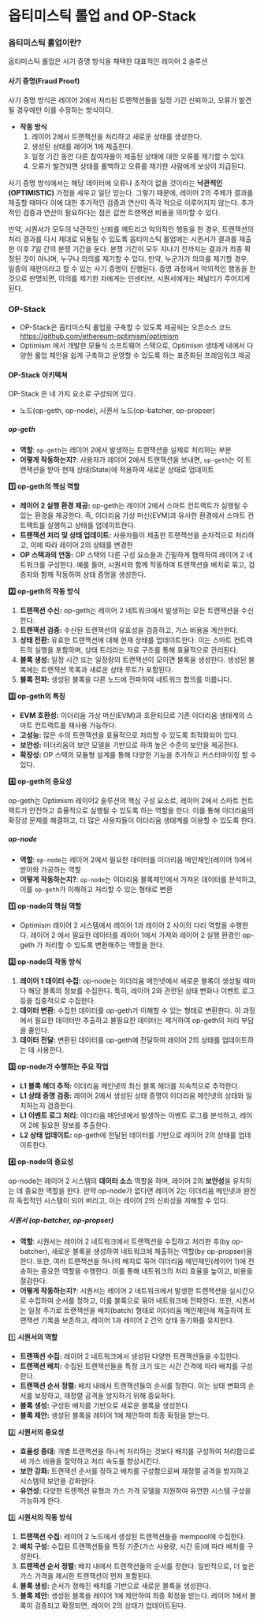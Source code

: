 # 옵티미스틱 롤업 and OP-Stack

### 옵티미스틱 롤업이란?
옵티미스틱 롤업은 사기 증명 방식을 채택한 대표적인 레이어 2 솔루션

#### 사기 증명(Fraud Proof)
사기 증명 방식은 레이어 2에서 처리된 트랜잭션들을 일정 기간 신뢰하고, 오류가 발견될 경우에만 이를 수정하는 방식이다.

- **작동 방식**
    1. 레이어 2에서 트랜잭션을 처리하고 새로운 상태를 생성한다.
    2. 생성된 상태를 레이어 1에 제출한다.
    3. 일정 기간 동안 다른 참여자들이 제출된 상태에 대한 오류를 제기할 수 있다.
    4. 오류가 발견되면 상태를 롤백하고 오류를 제기한 사람에게 보상이 지급된다.

사기 증명 방식에서는 해당 데이터에 오류나 조작이 없을 것이라는 **낙관적인(OPTIMISTIC)** 가정을 세우고 일단 믿는다. 그렇기 때문에, 레이어 2의 주체가 결과를 제출할 때마다 이에 대한 추가적인 검증과 연산이 즉각 적으로 이루어지지 않는다. 추가적인 검증과 연산이 필요하다는 점은 값싼 트랜잭션 비용을 의미할 수 있다.

만약, 시퀀서가 모두의 낙관적인 신뢰를 깨트리고 악의적인 행동을 한 경우, 트랜잭션의 처리 결과를 다시 제대로 되돌릴 수 있도록 옵티미스틱 롤업에는 시퀀서가 결과를 제출한 이후 7일 간의 분쟁 기간을 둔다. 분쟁 기간이 모두 지나기 전까지는 결과가 최종 확정된 것이 아니며, 누구나 의의를 제기할 수 있다. 만약, 누군가가 의의를 제기할 경우, 일종의 재판이라고 할 수 있는 사기 증명이 진행된다. 증명 과정에서 악의적인 행동을 한 것으로 판명되면, 이의를 제기한 자에게는 인센티브, 시퀀서에게는 페널티가 주어지게 된다.


### OP-Stack
- OP-Stack은 옵티미스틱 롤업을 구축할 수 있도록 제공되는 오픈소스 코드  https://github.com/ethereum-optimism/optimism
- Optimism 에서 개발한 모듈식 소프트웨어 스택으로, Optimism 생태계 내에서 다양한 롤업 체인을 쉽게 구축하고 운영할 수 있도록 하는 표준화된 프레임워크 제공

#### OP-Stack 아키텍쳐

OP-Stack 은 네 가지 요소로 구성되어 있다.
- 노드(op-geth, op-node), 시퀀서 노드(op-batcher, op-propser)

##### op-geth

- **역할**: `op-geth`는 레이어 2에서 발생하는 트랜잭션을 실제로 처리하는 부분
- **어떻게 작동하는지?**: 사용자가 레이어 2에서 트랜잭션을 보내면, `op-geth`는 이 트랜잭션을 받아 현재 상태(State)에 적용하여 새로운 상태로 업데이트

**1️⃣ op-geth의 핵심 역할**

- **레이어 2 실행 환경 제공:** op-geth는 레이어 2에서 스마트 컨트랙트가 실행될 수 있는 환경을 제공한다. 즉, 이더리움 가상 머신(EVM)과 유사한 환경에서 스마트 컨트랙트를 실행하고 상태를 업데이트한다.
- **트랜잭션 처리 및 상태 업데이트:** 사용자들이 제출한 트랜잭션을 순차적으로 처리하고, 이에 따라 레이어 2의 상태를 변경한
- **OP 스택과의 연동:** OP 스택의 다른 구성 요소들과 긴밀하게 협력하여 레이어 2 네트워크를 구성한다. 예를 들어, 시퀀서와 함께 작동하여 트랜잭션을 배치로 묶고, 검증자와 함께 작동하여 상태 증명을 생성한다.

**2️⃣ op-geth의 작동 방식**

1. **트랜잭션 수신:** op-geth는 레이어 2 네트워크에서 발생하는 모든 트랜잭션을 수신한다.
2. **트랜잭션 검증:** 수신된 트랜잭션의 유효성을 검증하고, 가스 비용을 계산한다.
3. **상태 전환:** 유효한 트랜잭션에 대해 현재 상태를 업데이트한다. 이는 스마트 컨트랙트의 실행을 포함하며, 상태 트리라는 자료 구조를 통해 효율적으로 관리된다.
4. **블록 생성:** 일정 시간 또는 일정량의 트랜잭션이 모이면 블록을 생성한다. 생성된 블록에는 트랜잭션 목록과 새로운 상태 루트가 포함된다.
5. **블록 전파:** 생성된 블록을 다른 노드에 전파하여 네트워크 합의를 이룹니다.

**3️⃣ op-geth의 특징**

- **EVM 호환성:** 이더리움 가상 머신(EVM)과 호환되므로 기존 이더리움 생태계의 스마트 컨트랙트를 재사용 가능하다.
- **고성능:** 많은 수의 트랜잭션을 효율적으로 처리할 수 있도록 최적화되어 있다.
- **보안성:** 이더리움의 보안 모델을 기반으로 하여 높은 수준의 보안을 제공한다.
- **확장성:** OP 스택의 모듈형 설계를 통해 다양한 기능을 추가하고 커스터마이징 할 수 있다.

**4️⃣ op-geth의 중요성**

op-geth는 Optimism 레이어2 솔루션의 핵심 구성 요소로, 레이어 2에서 스마트 컨트랙트가 안전하고 효율적으로 실행될 수 있도록 하는 역할을 한다. 이를 통해 이더리움의 확장성 문제를 해결하고, 더 많은 사용자들이 이더리움 생태계를 이용할 수 있도록 한다.


##### op-node

- **역할**: `op-node`는 레이어 2에서 필요한 데이터를 이더리움 메인체인(레이어 1)에서 받아와 가공하는 역할
- **어떻게 작동하는지?**: `op-node`는 이더리움 블록체인에서 가져온 데이터를 분석하고, 이를 `op-geth`가 이해하고 처리할 수 있는 형태로 변환

**1️⃣ op-node의 핵심 역할**

- Optimism 레이어 2 시스템에서 레이어 1과 레이어 2 사이의 다리 역할을 수행한다. 레이어 2 에서 필요한 데이터를 레이어 1에서 가져와 레이어 2 실행 환경인 op-geth 가 처리할 수 있도록 변환해주는 역할을 한다.

**2️⃣ op-node의 작동 방식**

1. **레이어 1 데이터 수집:** op-node는 이더리움 메인넷에서 새로운 블록이 생성될 때마다 해당 블록의 정보를 수집한다. 특히, 레이어 2와 관련된 상태 변화나 이벤트 로그 등을 집중적으로 수집한다.
2. **데이터 변환:** 수집한 데이터를 op-geth가 이해할 수 있는 형태로 변환한다. 이 과정에서 필요한 데이터만 추출하고 불필요한 데이터는 제거하여 op-geth의 처리 부담을 줄인다.
3. **데이터 전달:** 변환된 데이터를 op-geth에 전달하여 레이어 2의 상태를 업데이트하는 데 사용한다.

**3️⃣ op-node가 수행하는 주요 작업**

- **L1 블록 헤더 추적:** 이더리움 메인넷의 최신 블록 헤더를 지속적으로 추적한다.
- **L1 상태 증명 검증:** 레이어 2에서 생성된 상태 증명이 이더리움 메인넷의 상태와 일치하는지 검증한다.
- **L1 이벤트 로그 처리:** 이더리움 메인넷에서 발생하는 이벤트 로그를 분석하고, 레이어 2에 필요한 정보를 추출한다.
- **L2 상태 업데이트:** op-geth에 전달된 데이터를 기반으로 레이어 2의 상태를 업데이트한다.

**4️⃣ op-node의 중요성**

op-node는 레이어 2 시스템의 **데이터 소스** 역할을 하며, 레이어 2의 **보안성**을 유지하는 데 중요한 역할을 한다. 만약 op-node가 없다면 레이어 2는 이더리움 메인넷과 완전히 독립적인 시스템이 되어 버리고, 이는 레이어 2의 신뢰성을 저해할 수 있다.

##### 시퀀서 (op-batcher, op-propser)

- **역할**: 시퀀서는 레이어 2 네트워크에서 트랜잭션을 수집하고 처리한 후(by op-batcher), 새로운 블록을 생성하여 네트워크에 제출하는 역할(by op-propser)을 한다. 또한, 여러 트랜잭션을 하나의 배치로 묶어 이더리움 메인체인(레이어 1)에 전송하는 중요한 역할을 수행한다. 이를 통해 네트워크의 처리 효율을 높이고, 비용을 절감한다.
- **어떻게 작동하는지?**: 시퀀서는 레이어 2 네트워크에서 발생한 트랜잭션을 실시간으로 수집하여 순서를 정하고, 이를 블록으로 묶어 네트워크에 전파한다. 또한, 시퀀서는 일정 주기로 트랜잭션을 배치(batch) 형태로 이더리움 메인체인에 제출하여 트랜잭션 기록을 보존하고, 레이어 1과 레이어 2 간의 상태 동기화를 유지한다.

1️⃣ **시퀀서의 역할**

- **트랜잭션 수집:** 레이어 2 네트워크에서 생성된 다양한 트랜잭션들을 수집한다.
- **트랜잭션 배치:** 수집된 트랜잭션들을 특정 크기 또는 시간 간격에 따라 배치를 구성한다.
- **트랜잭션 순서 정렬:** 배치 내에서 트랜잭션들의 순서를 정한다. 이는 상태 변화의 순서를 보장하고, 재정렬 공격을 방지하기 위해 중요하다.
- **블록 생성:** 구성된 배치를 기반으로 새로운 블록을 생성한다.
- **블록 제안:** 생성된 블록을 레이어 1에 제안하여 최종 확정을 받는다.

2️⃣ **시퀀서의 중요성**

- **효율성 증대:** 개별 트랜잭션을 하나씩 처리하는 것보다 배치를 구성하여 처리함으로써 가스 비용을 절약하고 처리 속도를 향상시킨다.
- **보안 강화:** 트랜잭션 순서를 정하고 배치를 구성함으로써 재정렬 공격을 방지하고 시스템의 보안을 강화한다.
- **유연성:** 다양한 트랜잭션 유형과 가스 가격 모델을 지원하여 유연한 시스템 구성을 가능하게 한다.

3️⃣ **시퀀서의 작동 방식**

1. **트랜잭션 수집:** 레이어 2 노드에서 생성된 트랜잭션들을 mempool에 수집한다.
2. **배치 구성:** 수집된 트랜잭션들을 특정 기준(가스 사용량, 시간 등)에 따라 배치를 구성한다.
3. **트랜잭션 순서 정렬:** 배치 내에서 트랜잭션들의 순서를 정한다. 일반적으로, 더 높은 가스 가격을 제시한 트랜잭션이 먼저 포함된다.
4. **블록 생성:** 순서가 정해진 배치를 기반으로 새로운 블록을 생성한다.
5. **블록 제안:** 생성된 블록을 레이어 1에 제안하여 최종 확정을 받는다. 레이어 1에서 블록이 검증되고 확정되면, 레이어 2의 상태가 업데이트된다.